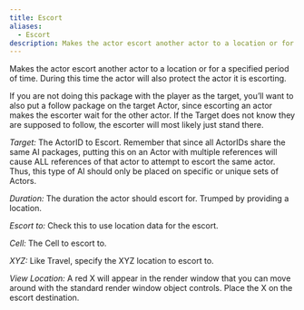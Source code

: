 ```yaml
---
title: Escort
aliases:
  - Escort
description: Makes the actor escort another actor to a location or for a specified period of time.
---
```

Makes the actor escort another actor to a location or for a specified period of time. During this time the actor will also protect the actor it is escorting.

If you are not doing this package with the player as the target, you’ll want to also put a follow package on the target Actor, since escorting an actor makes the escorter wait for the other actor. If the Target does not know they are supposed to follow, the escorter will most likely just stand there.

_Target:_ The ActorID to Escort. Remember that since all ActorIDs share the same AI packages, putting this on an Actor with multiple references will cause ALL references of that actor to attempt to escort the same actor. Thus, this type of AI should only be placed on specific or unique sets of Actors.

_Duration:_ The duration the actor should escort for. Trumped by providing a location.

_Escort to:_ Check this to use location data for the escort.

_Cell:_ The Cell to escort to.

_XYZ:_ Like Travel, specify the XYZ location to escort to.

_View Location:_ A red X will appear in the render window that you can move around with the standard render window object controls. Place the X on the escort destination.
